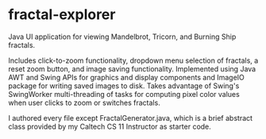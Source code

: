 # fractal-explorer
Java UI application for viewing Mandelbrot, Tricorn, and Burning Ship fractals.

Includes click-to-zoom functionality, dropdown menu selection of fractals, a reset zoom button, and image saving functionality.
Implemented using Java AWT and Swing APIs for graphics and display components and ImageIO package for writing saved images to disk.
Takes advantage of Swing's SwingWorker multi-threading of tasks for computing pixel color values when user clicks to zoom or switches
fractals.

I authored every file except FractalGenerator.java, which is a brief abstract class provided by my Caltech CS 11 Instructor as starter code.
